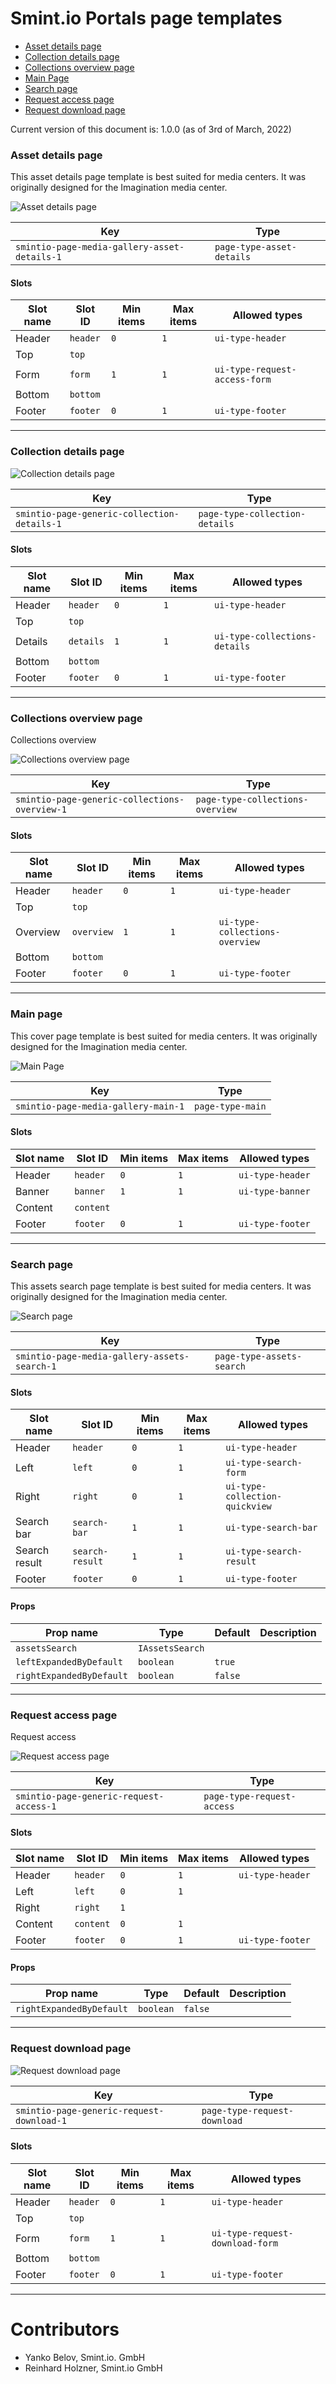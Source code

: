 Smint.io Portals page templates
===============================

* [Asset details page](https://github.com/smintio/Portals-UIComponents-Overview/blob/main/docs/smintio-ui-pages.md#asset-details-page)
* [Collection details page](https://github.com/smintio/Portals-UIComponents-Overview/blob/main/docs/smintio-ui-pages.md#collection-details-page)
* [Collections overview page](https://github.com/smintio/Portals-UIComponents-Overview/blob/main/docs/smintio-ui-pages.md#collections-overview-page)
* [Main Page](https://github.com/smintio/Portals-UIComponents-Overview/blob/main/docs/smintio-ui-pages.md#main-page)
* [Search page](https://github.com/smintio/Portals-UIComponents-Overview/blob/main/docs/smintio-ui-pages.md#search-page)
* [Request access page](https://github.com/smintio/Portals-UIComponents-Overview/blob/main/docs/smintio-ui-pages.md#request-access-page)
* [Request download page](https://github.com/smintio/Portals-UIComponents-Overview/blob/main/docs/smintio-ui-pages.md#request-download-page)

Current version of this document is: 1.0.0 (as of 3rd of March, 2022)

### Asset details page

This asset details page template is best suited for media centers. It was originally designed for the Imagination media center.

![Asset details page](./images/page-templates/asset-details.png "Asset details page")

| Key                                          | Type                      |
|----------------------------------------------|---------------------------|
| `smintio-page-media-gallery-asset-details-1` | `page-type-asset-details` |

#### Slots

| Slot name | Slot ID    | Min items | Max items | Allowed types                 |
|-----------|------------|-----------|-----------|-------------------------------|
| Header    | `header`   | `0`       | `1`       | `ui-type-header`              |
| Top       | `top`      |           |           |                               |
| Form      | `form`     | `1`       | `1`       | `ui-type-request-access-form` |
| Bottom    | `bottom`   |           |           |                               |
| Footer    | `footer`   | `0`       | `1`       | `ui-type-footer`              |

---

### Collection details page

![Collection details page](./images/page-templates/collection-details.png "Collection details page")

| Key                                          | Type                             |
|----------------------------------------------|----------------------------------|
| `smintio-page-generic-collection-details-1`  | `page-type-collection-details`   |

#### Slots

| Slot name | Slot ID   | Min items | Max items | Allowed types                 |
|-----------|-----------|-----------|-----------|-------------------------------|
| Header    | `header`  | `0`       | `1`       | `ui-type-header`              |
| Top       | `top`     |           |           |                               |
| Details   | `details` | `1`       | `1`       | `ui-type-collections-details` |
| Bottom    | `bottom`  |           |           |                               |
| Footer    | `footer`  | `0`       | `1`       | `ui-type-footer`              |

---

### Collections overview page

Collections overview

![Collections overview page](./images/page-templates/collections-overview.png "Collections overview page")

| Key                                           | Type                             |
|-----------------------------------------------|----------------------------------|
| `smintio-page-generic-collections-overview-1` | `page-type-collections-overview` |

#### Slots

| Slot name | Slot ID    | Min items | Max items | Allowed types                  |
|-----------|------------|-----------|-----------|--------------------------------|
| Header    | `header`   | `0`       | `1`       | `ui-type-header`               |
| Top       | `top`      |           |           |                                |
| Overview  | `overview` | `1`       | `1`       | `ui-type-collections-overview` |
| Bottom    | `bottom`   |           |           |                                |
| Footer    | `footer`   | `0`       | `1`       | `ui-type-footer`               |

---

### Main page

This cover page template is best suited for media centers. It was originally designed for the Imagination media center.

![Main Page](./images/page-templates/main-page.png "Main Page")

| Key                                  | Type                |
|--------------------------------------|---------------------|
| `smintio-page-media-gallery-main-1`  | `page-type-main`    |

#### Slots

| Slot name | Slot ID   | Min items | Max items | Allowed types     |
|-----------|-----------|-----------|-----------|-------------------|
| Header    | `header`  | `0`       | `1`       | `ui-type-header`  |
| Banner    | `banner`  | `1`       | `1`       | `ui-type-banner`  | 
| Content   | `content` |           |           |                   |
| Footer    | `footer`  | `0`       | `1`       | `ui-type-footer`  |

---

### Search page

This assets search page template is best suited for media centers. It was originally designed for the Imagination media center.

![Search page](./images/page-templates/search-page.png "Search page")

| Key                                          | Type                      |
|----------------------------------------------|---------------------------|
| `smintio-page-media-gallery-assets-search-1` | `page-type-assets-search` |

#### Slots

| Slot name     | Slot ID         | Min items | Max items | Allowed types                  |
|---------------|-----------------|-----------|-----------|--------------------------------|
| Header        | `header`        | `0`       | `1`       | `ui-type-header`               |
| Left          | `left`          | `0`       | `1`       | `ui-type-search-form`          | 
| Right         | `right`         | `0`       | `1`       | `ui-type-collection-quickview` | 
| Search bar    | `search-bar`    | `1`       | `1`       | `ui-type-search-bar`           |
| Search result | `search-result` | `1`       | `1`       | `ui-type-search-result`        |
| Footer        | `footer`        | `0`       | `1`       | `ui-type-footer`               |

#### Props

| Prop name                | Type            | Default  | Description |
|--------------------------|-----------------|----------|-------------|
| `assetsSearch`           | `IAssetsSearch` |          |             |
| `leftExpandedByDefault`  | `boolean`       | `true`   |             |
| `rightExpandedByDefault` | `boolean`       | `false`  |             |

---

### Request access page

Request access

![Request access page](./images/page-templates/request-access.png "Request access page")

| Key                                     | Type                       |
|-----------------------------------------|----------------------------|
| `smintio-page-generic-request-access-1` | `page-type-request-access` |

#### Slots

| Slot name | Slot ID   | Min items | Max items | Allowed types    |
|-----------|-----------|-----------|-----------|------------------|
| Header    | `header`  | `0`       | `1`       | `ui-type-header` |
| Left      | `left`    | `0`       | `1`       |                  | 
| Right     | `right`   | `1`       |           |                  | 
| Content   | `content` | `0`       | `1`       |                  |
| Footer    | `footer`  | `0`       | `1`       | `ui-type-footer` |

#### Props

| Prop name                | Type            | Default   | Description |
|--------------------------|-----------------|-----------|-------------|
| `rightExpandedByDefault` | `boolean`       | `false`   |             |

---

### Request download page

![Request download page](./images/page-templates/request-download.png "Request download page")

| Key                                       | Type                         |
|-------------------------------------------|------------------------------|
| `smintio-page-generic-request-download-1` | `page-type-request-download` |

#### Slots

| Slot name | Slot ID  | Min items | Max items | Allowed types                   |
|-----------|----------|-----------|-----------|---------------------------------|
| Header    | `header` | `0`       | `1`       | `ui-type-header`                |
| Top       | `top`    |           |           |                                 |
| Form      | `form`   | `1`       | `1`       | `ui-type-request-download-form` |
| Bottom    | `bottom` |           |           |                                 |
| Footer    | `footer` | `0`       | `1`       | `ui-type-footer`                |

---

Contributors
============

- Yanko Belov, Smint.io. GmbH
- Reinhard Holzner, Smint.io GmbH
